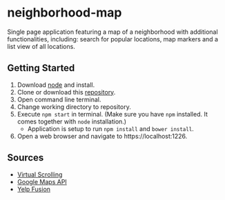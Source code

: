 # neighborhood-map
Single page application featuring a map of a neighborhood with additional functionalities, including: search for popular locations, map markers and a list view of all locations.

## Getting Started
1. Download [node](https://nodejs.org/en/download/) and install.
2. Clone or download this [repository](https://github.com/oscarchang1226/neighborhood-map).
3. Open command line terminal.
4. Change working directory to repository.
5. Execute `npm start` in terminal. (Make sure you have `npm` installed. It comes together with `node` installation.)
    - Application is setup to run `npm install` and `bower install`.
6. Open a web browser and navigate to https://localhost:1226.

## Sources
- [Virtual Scrolling](http://stackoverflow.com/questions/17748448/knockout-virtual-scrolling-binding)
- [Google Maps API](https://developers.google.com/maps/)
- [Yelp Fusion](https://www.yelp.com/developers)

